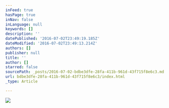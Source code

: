 ```yaml
---
inFeed: true
hasPage: true
inNav: false
inLanguage: null
keywords: []
description: ''
datePublished: '2016-07-02T23:49:19.185Z'
dateModified: '2016-07-02T23:49:13.214Z'
authors: []
publisher: null
title: ''
author: []
starred: false
sourcePath: _posts/2016-07-02-bdbe3dfe-28fa-411b-961d-43f715f8e6c3.md
url: bdbe3dfe-28fa-411b-961d-43f715f8e6c3/index.html
_type: Article

---
```

![](https://the-grid-user-content.s3-us-west-2.amazonaws.com/a45d3792-ab2d-46cc-be87-db9641732e3f.png)